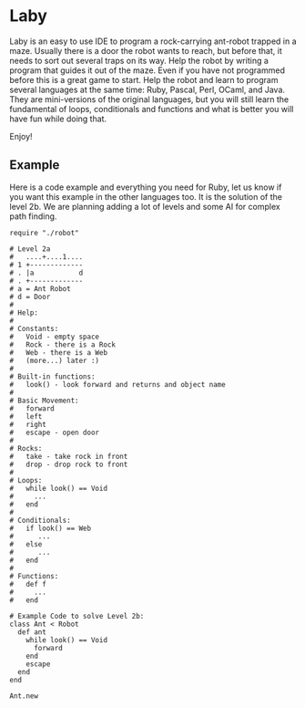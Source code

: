 Laby
====

Laby is an easy to use IDE to program a rock-carrying ant-robot trapped in a
maze. Usually there is a door the robot wants to reach, but before that, it
needs to sort out several traps on its way. Help the robot by writing a
program that guides it out of the maze. Even if you have not programmed
before this is a great game to start. Help the robot and learn to
program several languages at the same time: Ruby, Pascal, Perl,
OCaml, and Java. They are mini-versions of the original languages, but you
will still learn the fundamental of loops, conditionals and functions and what is
better you will have fun while doing that.

Enjoy!

Example
-------

Here is a code example and everything you need for Ruby, let us know if
you want this example in the other languages too. It is the solution of
the level 2b. We are planning adding a lot of levels and some AI for 
complex path finding.


    require "./robot"

    # Level 2a
    #   ....+....1....
    # 1 +-------------
    # . |a           d
    # . +-------------
    # a = Ant Robot
    # d = Door
    #
    # Help:
    #
    # Constants:
    #   Void - empty space
    #   Rock - there is a Rock
    #   Web - there is a Web
    #   (more...) later :)
    #
    # Built-in functions:
    #   look() - look forward and returns and object name
    #
    # Basic Movement:
    #   forward
    #   left
    #   right
    #   escape - open door
    #
    # Rocks:
    #   take - take rock in front
    #   drop - drop rock to front
    #
    # Loops:
    #   while look() == Void
    #     ...
    #   end
    #
    # Conditionals:
    #   if look() == Web
    #      ...
    #   else
    #      ...
    #   end
    #
    # Functions:
    #   def f
    #     ...
    #   end

    # Example Code to solve Level 2b:
    class Ant < Robot
      def ant
        while look() == Void
          forward
        end
        escape
      end
    end

    Ant.new
